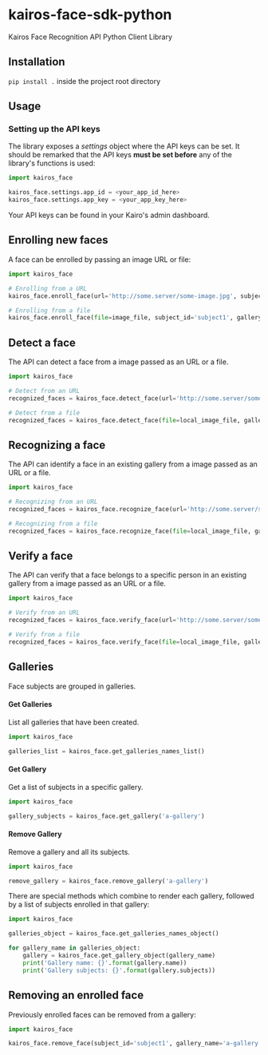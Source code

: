 # kairos-face-sdk-python
Kairos Face Recognition API Python Client Library

## Installation
`pip install .` inside the project root directory

## Usage
### Setting up the API keys
The library exposes a *settings* object where the API keys can be set. It should be remarked that the API keys **must be set before** any of the library's functions is used:

```python
import kairos_face

kairos_face.settings.app_id = <your_app_id_here>
kairos_face.settings.app_key = <your_app_key_here>
```

Your API keys can be found in your Kairo's admin dashboard.

## Enrolling new faces
A face can be enrolled by passing an image URL or file:

```python
import kairos_face

# Enrolling from a URL
kairos_face.enroll_face(url='http://some.server/some-image.jpg', subject_id='subject1', gallery_name='a-gallery')

# Enrolling from a file
kairos_face.enroll_face(file=image_file, subject_id='subject1', gallery_name='a-gallery')
```

## Detect a face
The API can detect a face from a image passed as an URL or a file. 

```python
import kairos_face

# Detect from an URL
recognized_faces = kairos_face.detect_face(url='http://some.server/some-image.jpg', gallery_name='a-gallery')

# Detect from a file
recognized_faces = kairos_face.detect_face(file=local_image_file, gallery_name='a-gallery')
```

## Recognizing a face
The API can identify a face in an existing gallery from a image passed as an URL or a file. 

```python
import kairos_face

# Recognizing from an URL
recognized_faces = kairos_face.recognize_face(url='http://some.server/some-image.jpg', gallery_name='a-gallery')

# Recognizing from a file
recognized_faces = kairos_face.recognize_face(file=local_image_file, gallery_name='a-gallery')
```
## Verify a face
The API can verify that a face belongs to a specific person in an existing gallery from a image passed as an URL or a file. 

```python
import kairos_face

# Verify from an URL
recognized_faces = kairos_face.verify_face(url='http://some.server/some-image.jpg', gallery_name='a-gallery')

# Verify from a file
recognized_faces = kairos_face.verify_face(file=local_image_file, gallery_name='a-gallery')
```

## Galleries
Face subjects are grouped in galleries. 

#### Get Galleries
List all galleries that have been created.

```python
import kairos_face

galleries_list = kairos_face.get_galleries_names_list()
```

#### Get Gallery
Get a list of subjects in a specific gallery.

```python
import kairos_face

gallery_subjects = kairos_face.get_gallery('a-gallery')
```

#### Remove Gallery
Remove a gallery and all its subjects.

```python
import kairos_face

remove_gallery = kairos_face.remove_gallery('a-gallery')
```

There are special methods which combine to render each gallery, followed by a list of subjects enrolled in that gallery:

```python
import kairos_face

galleries_object = kairos_face.get_galleries_names_object()

for gallery_name in galleries_object:
    gallery = kairos_face.get_gallery_object(gallery_name)
    print('Gallery name: {}'.format(gallery.name))
    print('Gallery subjects: {}'.format(gallery.subjects))
```

## Removing an enrolled face
Previously enrolled faces can be removed from a gallery:

```python
import kairos_face

kairos_face.remove_face(subject_id='subject1', gallery_name='a-gallery')
```

